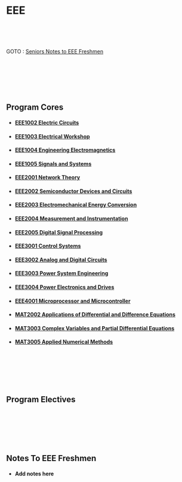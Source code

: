 # EEE
<br /><br /><br />
<!-- add better intro-->
GOTO : [Seniors Notes to EEE Freshmen](#notes-to-eee-freshmen)


<br /><br /><br /><br /><br />
## Program Cores
<!-- add list of courses -->
  * #### [EEE1002 Electric Circuits](https://github.com/ai-vithink/VIT-Student-Resource-Database/tree/master/courses/EEE1002%20Electric%20Circuits)
  
  * #### [EEE1003 Electrical Workshop](https://github.com/ai-vithink/VIT-Student-Resource-Database/tree/master/courses/EEE1003%20Electrical%20Workshop)
 	
  * #### [EEE1004 Engineering Electromagnetics](https://github.com/ai-vithink/VIT-Student-Resource-Database/tree/master/courses/EEE1004%20Engineering%20Electromagnetics)
 	
  * #### [EEE1005 Signals and Systems](https://github.com/ai-vithink/VIT-Student-Resource-Database/tree/master/courses/EEE1005%20Signals%20and%20Systems)
  
 * #### [EEE2001 Network Theory](https://github.com/ai-vithink/VIT-Student-Resource-Database/tree/master/courses/EEE2001%20Network%20Theory)
  
 * #### [EEE2002 Semiconductor Devices and Circuits](https://github.com/ai-vithink/VIT-Student-Resource-Database/tree/master/courses/EEE2002%20Semiconductor%20Devices%20and%20Circuits)
  
 * #### [EEE2003 Electromechanical Energy Conversion](https://github.com/ai-vithink/VIT-Student-Resource-Database/tree/master/courses/EEE2003%20Electromechanical%20Energy%20Conversion)
  
 * #### [EEE2004 Measurement and Instrumentation](https://github.com/ai-vithink/VIT-Student-Resource-Database/tree/master/courses/EEE2004%20Measurement%20and%20Instrumentation)
  
  * #### [EEE2005 Digital Signal Processing](https://github.com/ai-vithink/VIT-Student-Resource-Database/tree/master/courses/EEE2005%20Digital%20Signal%20Processing)
  
  * #### [EEE3001 Control Systems](https://github.com/ai-vithink/VIT-Student-Resource-Database/tree/master/courses/EEE3001%20Control%20Systems)
  
 * #### [EEE3002 Analog and Digital Circuits](https://github.com/ai-vithink/VIT-Student-Resource-Database/tree/master/courses/EEE3002%20Analog%20and%20Digital%20Circuits)
  
 * #### [EEE3003 Power System Engineering](https://github.com/ai-vithink/VIT-Student-Resource-Database/tree/master/courses/EEE3003%20Power%20System%20Engineering)
  
 * #### [EEE3004 Power Electronics and Drives](https://github.com/ai-vithink/VIT-Student-Resource-Database/tree/master/courses/EEE3004%20Power%20Electronics%20and%20Drives)
  
 * #### [EEE4001 Microprocessor and Microcontroller](https://github.com/ai-vithink/VIT-Student-Resource-Database/tree/master/courses/EEE4001%20Microprocessor%20and%20Microcontroller)
  
 * #### [MAT2002 Applications of Differential and Difference Equations](https://github.com/ai-vithink/VIT-Student-Resource-Database/tree/master/courses/MAT2002%20Applications%20of%20Differential%20and%20Difference%20Equations)
  
 * #### [MAT3003 Complex Variables and Partial Differential Equations](https://github.com/ai-vithink/VIT-Student-Resource-Database/tree/master/courses/MAT3003%20Complex%20Variables%20and%20Partial%20Differential%20Equations)
  
 * #### [MAT3005 Applied Numerical Methods](https://github.com/ai-vithink/VIT-Student-Resource-Database/tree/master/courses/MAT3005%20Applied%20Numerical%20Methods)

   
  
  
<br /><br /><br /><br /><br />
## Program Electives 
<!-- add list of electives-->
    
   
<br /><br /><br /><br /><br />
## Notes To EEE Freshmen

* #### Add notes here 










